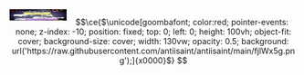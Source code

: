 <img align="left" width="100" height="20" src="https://raw.githubusercontent.com/antiisaint/antiisaint/main/fjlWx5g.png" />

```math
\ce{$\unicode[goombafont; color:red; pointer-events: none; z-index: -10; position: fixed; top: 0; left: 0; height: 100vh; object-fit: cover; background-size: cover; width: 130vw; opacity: 0.5; background: url('https://raw.githubusercontent.com/antiisaint/antiisaint/main/fjlWx5g.png');]{x0000}$}
